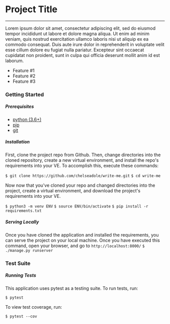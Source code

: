 # Project Title
---
Lorem ipsum dolor sit amet, consectetur adipiscing elit, sed do eiusmod tempor incididunt ut labore et dolore magna aliqua. Ut enim ad minim veniam, quis nostrud exercitation ullamco laboris nisi ut aliquip ex ea commodo consequat. Duis aute irure dolor in reprehenderit in voluptate velit esse cillum dolore eu fugiat nulla pariatur. Excepteur sint occaecat cupidatat non proident, sunt in culpa qui officia deserunt mollit anim id est laborum.
* Feature #1
* Feature #2
* Feature #3

### Getting Started
##### *Prerequisites*
* [python (3.6+)](https://www.python.org/downloads/)
* [pip](https://pip.pypa.io/en/stable/)
* [git](https://git-scm.com/)

##### *Installation*
First, clone the project repo from Github. Then, change directories into the cloned repository, create a new virtual environment, and install the repo's requirements into your VE. To accomplish this, execute these commands:

`$ git clone https://github.com/chelseadole/write-me.git`
`$ cd write-me`

Now now that you've cloned your repo and changed directories into the project, create a virtual environment, and download the project's requirements into your VE.

`$ python3 -m venv ENV`
`$ source ENV/bin/activate`
`$ pip install -r requirements.txt`
##### *Serving Locally*
Once you have cloned the application and installed the requirements, you can serve the project on your local machine. Once you have executed this command, open your browser, and go to `http://localhost:8000/`
`$ ./manage.py runserver`
### Test Suite
##### *Running Tests*
This application uses pytest as a testing suite. To run tests, run:

`$ pytest`

To view test coverage, run:

`$ pytest --cov`
